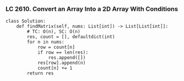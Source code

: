 ### LC 2610. Convert an Array Into a 2D Array With Conditions
```
class Solution:
    def findMatrix(self, nums: List[int]) -> List[List[int]]:
        # TC: O(n), SC: O(n)
        res, count = [], defaultdict(int)
        for n in nums:
            row = count[n]
            if row == len(res):
                res.append([])
            res[row].append(n)
            count[n] += 1
        return res
```